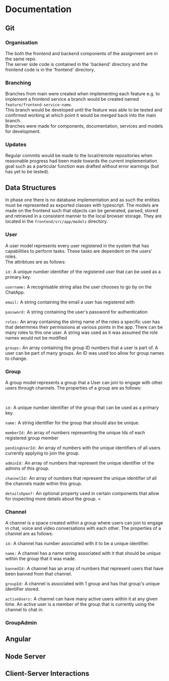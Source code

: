 # Documentation

## Git

### Organisation
The both the frontend and backend components of the assignment are in the same repo. <br>
The server side code is contained in the 'backend' directory and the frontend code is in the 'frontend' directory.

### Branching

Branches from main were created when implementing each feature e.g. to implement a frontend service a branch would be created named `feature/frontend-service-name`. <br> This branch would be developed until the feature was able to be tested and confirmed working at which point it would be merged back into the main branch. <br>
Branches were made for components, documentation, services and models for development.

### Updates
Regular commits would be made to the local/remote repositories when reasonable progress had been made towards the current implementation goal such as a particular function was drafted without error warnings (but has yet to be tested). <br>

## Data Structures

In phase one there is no database implementation and as such the entities must be represented as exported classes with typescript. The models are made on the frontend such that objects can be generated, parsed, stored and retrieved in a consistent manner to the local browser storage. They are located in the `frontend/src/app/models` directory.

### User

A user model represents every user registered in the system that has capabilities to perform tasks. These tasks are dependent on the users' roles. <br>
The attribtues are as follows: <br>

`id:` A unique number identifier of the registered user that can be used as a primary key. 

`username:` A recognisable string alias the user chooses to go by on the ChatApp. <br>

`email:` A string containing the email a user has registered with <br>

`password:` A string containing the user's password for authentication <br>

`roles:` An array containing the string name of the roles a specific user has that determines their permissions at various points in the app. There can be many roles to this one user. A string was used as it was assumed the role names would not be modified 

`groups:` An array containing the group ID numbers that a user is part of. A user can be part of many groups. An ID was used too allow for group names to change.<br>

### Group

A group model represents a group that a User can join to engage with other users through channels. The properties of a group are as follows: <br>

<br>

`id:` A unique number identifier of the group that can be used as a primary key. 


`name:` A string identifier for the group that should also be unique. 

`memberId:` An array of numbers representing the unique Ids of each registered group member 

`pendingUserId:` An array of numbers with the unique identifiers of all users currently applying to join the group. 


`adminId:` An array of numbers that represent the unique identifier of the admins of this group. 

`channelId:` An array of numbers that represent the unique identifier of all the channels made within this group. 


`detailsOpen?:` An optional property used in certain components that allow for inspecting more details about the group. 
<


### Channel

A channel is a space created within a group where users can join to engage in chat, voice and video conversations with each other. The properties of a channel are as follows:

`id:` A channel has number associated with it to be a unique identifier.

`name:` A channel has a name string associated with it that should be unique within the group that it was made.

`bannedId:` A channel has an array of numbers that represent users that have been banned from that channel.

`groupId:` A channel is associated with 1 group and has that group's unique identifier stored.

`activeUsers:` A channel can have many active users within it at any given time. An active user is a member of the group that is currently using the channel to chat in.

### GroupAdmin



## Angular

## Node Server

## Client-Server Interactions

